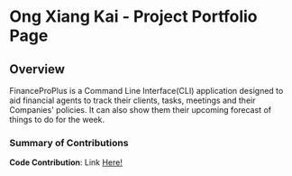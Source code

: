 # Ong Xiang Kai - Project Portfolio Page

## Overview
FinanceProPlus is a Command Line Interface(CLI) application designed to aid financial agents to track their clients,
tasks, meetings and their Companies' policies. It can also show them their upcoming forecast of things to do for the week.


### Summary of Contributions
**Code Contribution**: Link [Here!](https://nus-cs2113-ay2526s1.github.io/tp-dashboard/?search=eggskay&breakdown=true&sort=groupTitle%20dsc&sortWithin=title&since=2025-09-19T00%3A00%3A00&timeframe=commit&mergegroup=&groupSelect=groupByRepos&checkedFileTypes=docs~functional-code~test-code~other&filteredFileName=)